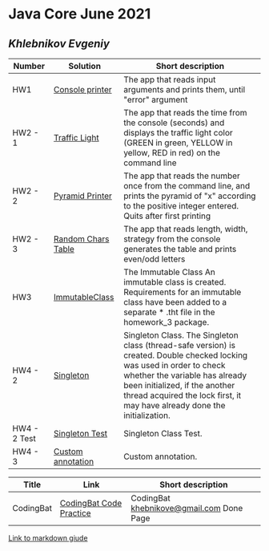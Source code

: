# Java Core June 2021

## *Khlebnikov Evgeniy*

| Number | Solution  | Short description
| --- | --- | --- |
| HW1 | [Console printer](https://github.com/NikolaevArtem/Java_Core_June_2021/tree/feature/KhlebnikovEvgeniy/src/main/java/homework_1) | The app that reads input arguments and prints them, until "error" argument |
| HW2 - 1 | [Traffic Light](https://github.com/NikolaevArtem/Java_Core_June_2021/tree/feature/KhlebnikovEvgeniy/src/main/java/homework_2/traffic_light) | The app that reads the time from the console (seconds) and displays the traffic light color (GREEN in green, YELLOW in yellow, RED in red) on the command line |
| HW2 - 2 | [Pyramid Printer](https://github.com/NikolaevArtem/Java_Core_June_2021/tree/feature/KhlebnikovEvgeniy/src/main/java/homework_2/pyramid_printer) | The app that reads the number once from the command line, and prints the pyramid of "x" according to the positive integer entered. Quits after first printing |
| HW2 - 3 | [Random Chars Table](https://github.com/NikolaevArtem/Java_Core_June_2021/tree/feature/KhlebnikovEvgeniy/src/main/java/homework_2/random_chars_table) | The app that reads length, width, strategy from the console generates the table and prints even/odd letters |
| HW3 | [ImmutableClass](https://github.com/NikolaevArtem/Java_Core_June_2021/tree/feature/KhlebnikovEvgeniy/src/main/java/homework_3) | The Immutable Class An immutable class is created. Requirements for an immutable class have been added to a separate * .tht file in the homework_3 package.|
| HW4 - 2 | [Singleton](https://github.com/NikolaevArtem/Java_Core_June_2021/tree/feature/KhlebnikovEvgeniy/src/main/java/homework_4/singleton) | Singleton Class. The Singleton class (thread-safe version) is created. Double checked locking was used in order to check whether the variable has already been initialized, if the another thread acquired the lock first, it may have already done the initialization. |
| HW4 - 2 Test | [Singleton Test](https://github.com/NikolaevArtem/Java_Core_June_2021/tree/feature/KhlebnikovEvgeniy/src/test/java/homework_4/singleton) | Singleton Class Test. |
| HW4 - 3 | [Custom annotation](https://github.com/NikolaevArtem/Java_Core_June_2021/tree/feature/KhlebnikovEvgeniy/src/main/java/homework_4/custom_annotation) | Custom annotation. |


| Title | Link  | Short description
| --- | --- | --- |
| CodingBat | [CodingBat Code Practice](https://codingbat.com/done?user=khebnikove@gmail.com&tag=2964520102) | CodingBat khebnikove@gmail.com Done Page |

[Link to markdown giude](https://github.com/adam-p/markdown-here/wiki/Markdown-Cheatsheet)
